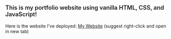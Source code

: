 
<div style="font-size: 18px; font-weight: 600">
    <p>This is my portfolio website using vanilla HTML, CSS, and JavaScript!</p>
</div>

<div style="font-size: 18px, font-weight:600">
    <p>Here is the website I've deployed: <a href="https://peterho.tech/" target="_blank">My Website</a> (suggest right-click and open in new tab)</p>
</div>